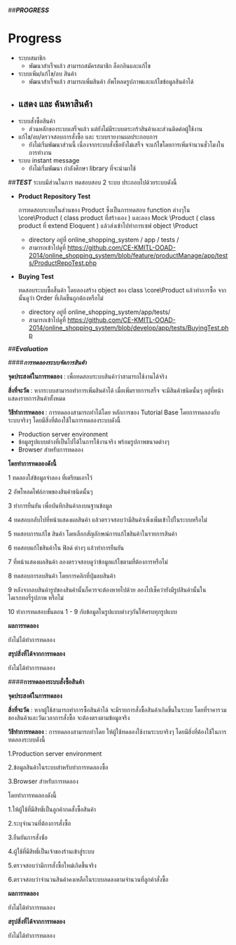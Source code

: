 ##***PROGRESS***
# Progress
- ระบบสมาชิก
  - พัฒนาสำเร็จแล้ว สามารถสมัครสมาชิก ล็อกอินและแก้ไข
- ระบบเพิ่ม/แก้ไข/ลบ สินค้า
  - พัฒนาสำเร็จแล้ว สามารถเพิ่มสินค้า อัพโหลดรูปภาพและแก้ไขข้อมูลสินค้าได้
- แสดง และ ค้นหาสินค้า 
  - 
- ระบบสั่งซื้อสินค้า
  - ส่วนหลักของระบบเสร็จแล้ว แต่ยังไม่มีระบบตระกร้าสินค้าและส่วนติดต่อผู้ใช้งาน  
- แก้ไข/ลบ/ตรวจสอบการสั่งซื้อ และ ระบบรายงานผลประกอบการ
  - ยังไม่เริ่มพัฒนาส่วนนี้ เนื่องจากระบบสั่งซื้อยังไม่เสร็จ จะแก้ไขโดยการเพิ่มจำนวนชั่วโมงในการทำงาน    
- ระบบ instant message
   - ยังไม่เริ่มพัฒนา กำลังศึกษา library ที่จะนำมาใช้

##***TEST***
ระบบมีส่วนในการ ทดสอบสอบ 2 ระบบ ประกอบไปด้วยระบบดังนี้

- **Product Repository Test**

	การทดสอบระบบในส่วนของ Product ซึ่งเป็นการทดสอบ function ต่างๆใน \core\Product ( class product ที่สร้างเอง ) และลอง Mock \Product ( class product ที่ extend Eloquent ) แล้วส่งเข้าไปทำการเซฟ object \Product 
	- directory อยู่ที่ online_shopping_system / app / tests / 
	- สามารถเข้าไปดูที่ https://github.com/CE-KMITL-OOAD-2014/online_shopping_system/blob/feature/productManage/app/tests/ProductRepoTest.php

- **Buying Test**

	ทดสอบระบบซื้อสิ้นค้า โดยลองสร้าง object ของ class \core\Product แล้วทำการซื้อ จากนั้นดูว่า Order ที่เกิดขึ้นถูกต้องหรือไม่
	- directory อยู่ที่ online_shopping_system/app/tests/
	- สามารถเข้าไปดูที่ https://github.com/CE-KMITL-OOAD-2014/online_shopping_system/blob/develop/app/tests/BuyingTest.php
    
##***Evaluation***

####***การทดลองระบบจัดการสินค้า***

**จุดประสงค์ในการทดลอง** : เพื่อทดสอบระบบสินค้าว่าสามารถใช้งานได้จริง

**สิ่งที่จะวัด** : หากระบบสามารถทำการเพิ่มสินค้าได้ เมื่อเพิ่มรายการเสร็จ จะมีสินค้าชนิดนั้นๆ อยู่ที่หน้าแสดงรายการสินค้าทั้งหมด 

**วิธีทำการทดลอง** : การทดลองสามารถทำได้โดย หลักการของ Tutorial Base โดยการทดลองกับระบบจริงๆ โดยมีสิ่งที่ต้องใช้ในการทดลองระบบดังนี้

 - Production server environment
 - ข้อมูลรูปแบบต่างที่เป็นไปได้ในการใช้งานจริง พร้อมรูปภาพขนาดต่างๆ
 - Browser สำหรับการทดลอง

**โดยทำการทดลองดังนี้**

1 ทดลองใส่ข้อมูลจำลอง ที่เตรียมเอาไว้ 

2 อัพโหลดไฟล์ภาพของสินค้าชนิดนั้นๆ

3 ทำการยืนยัน เพื่อบันทึกสินค้าลงบนฐานข้อมูล

4 ทดสอบกลับไปที่หน้าแสดงผลสินค้า แล้วตรวจสอบว่ามีสินค้าเพิ่งเพิ่มเข้าไปในระบบหรือไม่

5 ทดสอบการแก้ไข สินค้า โดยเลือกสัญลักษณ์การแก้ไขสินค้าในรายการสินค้า

6 ทดสอบแก้ไขสินค้าใน ฟิลด์ ต่างๆ แล้วทำการยืนยัน 

7 ที่หน้าแสดงผลสินค้า ลองตรวจสอบดูว่าข้อมูลแก้ไขตามที่ต้องการหรือไม่

8 ทดสอบการลบสินค้า โดยการคลิกที่ปุ่มลบสินค้า

9 หลังจากลบสินค้ารูปของสินค้านั้นก็ควรจะต้องหายไปด้วย ลองไปเช็คว่ายังมีรูปสินค้านั้นในไดเรกทอรี่รูปภาพ หรือไม่ 

10 ทำการทดสอบขั้นตอน 1 - 9 กับข้อมูลในรูปแบบต่างๆกันให้ครบทุกรูปแบบ

**ผลการทดลอง**

 ยังไม่ได้ทำการทดลอง
 
**สรุปสิ่งที่ได้จากการทดลอง**

ยังไม่ได้ทำการทดลอง




####**การทดลองระบบสั่งซื้อสินค้า**

**จุดประสงค์ในการทดลอง** 
    
**สิ่งที่จะวัด** : หากผู้ใช้สามารถทำการซื้อสินค้าได้ จะมีรายการสั่งซื้อสินค้าเกิดขึ้นในระบบ โดยที่ราคารวมของสินค้าและวันเวลาการสั่งซื้อ จะต้องตรงตามข้อมูลจริง

**วิธีทำการทดลอง** : การทดลองสามารถทำโดย ให้ผู้ใช้ทดลองใช้งานระบบจริงๆ โดยมีสิ่งที่ต้องใช้ในการทดลองระบบดังนี้

1.Production server environment

2.ข้อมูลสินค้าในระบบสำหรับทำการทดลองซื้อ

3.Browser สำหรับการทดลอง

โดยทำการทดลองดังนี้ 

1.ให้ผู้ใช้ที่มีสิทธิ์เป็นลูกค้ากดสั่งซื้อสินค้า

2.ระบุจำนวนที่ต้องการสั่งซื้อ

3.ยืนยันการสั่งซ์้อ

4.ผู้ใช้ที่มีสิทธิ์เป็นเจ้าของร้านเข้าสู่ระบบ

5.ตรวจสอบว่ามีการสั่งซื้อใหม่เกิดขึ้นจริง

6.ตรวจสอบว่าจำนวนสินค้าคงเหลือในระบบลดลงตามจำนวนที่ลูกค้าสั่งซื้อ

**ผลการทดลอง**

ยังไม่ได้ทำการทดลอง

**สรุปสิ่งที่ได้จากการทดลอง**

ยังไม่ได้ทำการทดลอง
